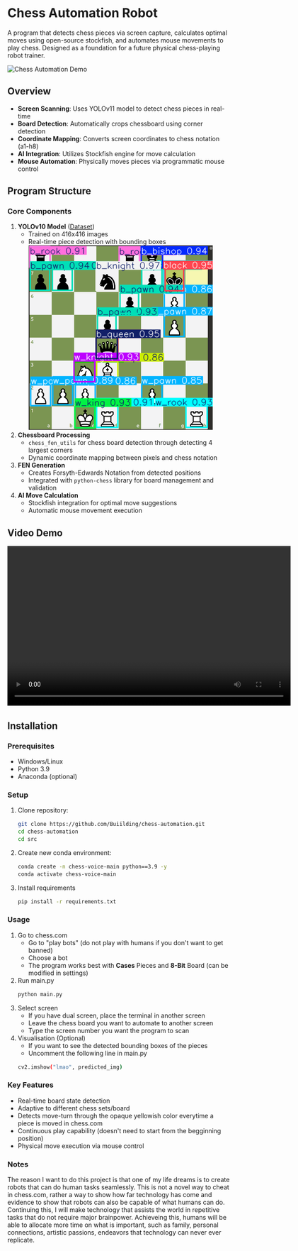 # Chess Automation Robot

A program that detects chess pieces via screen capture, calculates optimal moves using open-source stockfish, and automates mouse movements to play chess. Designed as a foundation for a future physical chess-playing robot trainer.

![Chess Automation Demo](demo.gif) 

## Overview
- **Screen Scanning**: Uses YOLOv11 model to detect chess pieces in real-time
- **Board Detection**: Automatically crops chessboard using corner detection
- **Coordinate Mapping**: Converts screen coordinates to chess notation (a1-h8)
- **AI Integration**: Utilizes Stockfish engine for move calculation
- **Mouse Automation**: Physically moves pieces via programmatic mouse control

## Program Structure
### Core Components
1. **YOLOv10 Model** ([Dataset](https://universe.roboflow.com/peter-bui/chess-piece-object-detection-tdpqo)) 
   - Trained on 416x416 images
   - Real-time piece detection with bounding boxes
   ![Chess Detection Example](src/images/1.png)
2. **Chessboard Processing**
   - `chess_fen_utils` for chess board detection through detecting 4 largest corners
   - Dynamic coordinate mapping between pixels and chess notation
3. **FEN Generation**
   - Creates Forsyth-Edwards Notation from detected positions
   - Integrated with `python-chess` library for board management and validation
4. **AI Move Calculation**
   - Stockfish integration for optimal move suggestions
   - Automatic mouse movement execution

## Video Demo
<video width="640" height="360" controls>
  <source src="https://github.com/Buiilding/chess-automation/blob/main/src/images/Ches-demo-crop.mp4" type="video/mp4">
  Your browser does not support the video tag.
</video>

## Installation

### Prerequisites
- Windows/Linux
- Python 3.9
- Anaconda (optional)
### Setup
1. Clone repository:
   ```bash
   git clone https://github.com/Buiilding/chess-automation.git
   cd chess-automation
   cd src
2. Create new conda environment:
    ```bash
    conda create -n chess-voice-main python==3.9 -y
    conda activate chess-voice-main
3. Install requirements
    ```bash
    pip install -r requirements.txt
### Usage
1. Go to chess.com
    - Go to "play bots" (do not play with humans if you don't want to get banned)
    - Choose a bot 
    - The program works best with **Cases** Pieces and **8-Bit** Board (can be modified in settings)
1. Run main.py
    ```bash
    python main.py
2. Select screen
    - If you have dual screen, place the terminal in another screen
    - Leave the chess board you want to automate to another screen
    - Type the screen number you want the program to scan
3. Visualisation (Optional)
    - If you want to see the detected bounding boxes of the pieces
    - Uncomment the following line in main.py
    ```bash
    cv2.imshow("lmao", predicted_img)
### Key Features
- Real-time board state detection
- Adaptive to different chess sets/board
- Detects move-turn through the opaque yellowish color everytime a piece is moved in chess.com
- Continuous play capability (doesn't need to start from the begginning position)
- Physical move execution via mouse control 

### Notes
The reason I want to do this project is that one of my life dreams is to create robots that can do human tasks seamlessly. This is not a novel way to cheat in chess.com, rather a way to show how far technology has come and evidence to show that robots can also be capable of what humans can do. Continuing this, I will make technology that assists the world in repetitive tasks that do not require major brainpower. Achieveing this, humans will be able to allocate more time on what is important, such as family, personal connections, artistic passions, endeavors that technology can never ever replicate.

